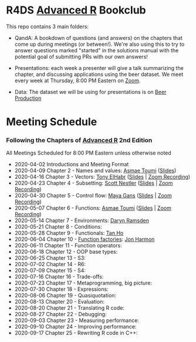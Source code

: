 # R4DS [Advanced R](https://adv-r.hadley.nz/) Bookclub

This repo contains 3 main folders:

- QandA: A bookdown of questions (and answers) on the chapters that come up during meetings (or between!). We're also using this to try to answer questions marked "started" in the solutions manual with the potential goal of submitting PRs with our own answers!

- Presentations: each week a presenter will give a talk summarizing the chapter, and discussing applications using the beer dataset. We meet every week at Thursday, 8:00 PM Eastern on [Zoom](notredame.zoom.us/j/490502945). 

- Data: The dataset we will be using for presentations is on [Beer Production](https://github.com/rfordatascience/tidytuesday/blob/master/data/2020/2020-03-31/readme.md) 

# Meeting Schedule 
### Following the Chapters of [Advanced R](https://adv-r.hadley.nz/) 2nd Edition
All Meetings Scheduled for 8:00 PM Eastern unless otherwise noted


- 2020-04-02 Introductions and Meeting Format
- 2020-04-09 Chapter 2 - Names and values: [Asmae Toumi](https://twitter.com/asmae_toumi) ([Slides](https://r4ds.github.io/bookclub-Advanced_R/Presentations/Week2/Chap2slides.html#1))
- 2020-04-16 Chapter 3 - Vectors: [Tony ElHabr](https://twitter.com/TonyElHabr) ([Slides](https://r4ds.github.io/bookclub-Advanced_R/Presentations/Week3/Chap3slides.html#1) | [Zoom Recording](https://www.youtube.com/watch?v=pQ-xDAPEQaw))
- 2020-04-23 Chapter 4 - Subsetting: [Scott Nestler](https://twitter.com/ScottNestler) ([Slides](https://r4ds.github.io/bookclub-Advanced_R/Presentations/Week4/Chap4slides.html#1) | [Zoom Recording](https://www.youtube.com/watch?v=eLMpCc0t1cg))
- 2020-04-30 Chapter 5 - Control flow: [Maya Gans](https://maya.rbind.io) ([Slides](https://r4ds.github.io/bookclub-Advanced_R/Presentations/Week5/Chapter5.html#1) | [Zoom Recording](https://www.youtube.com/watch?v=96eY6YS_3hU&feature=youtu.be))
- 2020-05-07 Chapter 6 - Functions: [Asmae Toumi](https://twitter.com/asmae_toumi) ([Slides](https://r4ds.github.io/bookclub-Advanced_R/Presentations/Week6/Chap6slides.html) | [Zoom Recording](https://youtu.be/UwzGhMndWzs))
- 2020-05-14 Chapter 7 - Environments: [Daryn Ramsden](https://twitter.com/thisisdaryn)
- 2020-05-21 Chapter 8 - Conditions:
- 2020-05-28 Chapter 9 - Functionals: [Tan Ho](https://twitter.com/_tanho)
- 2020-06-04 Chapter 10 - [Function factories](https://cran.r-project.org/package=factory): [Jon Harmon](https://twitter.com/jonthegeek)
- 2020-06-11 Chapter 11 - Function operators:
- 2020-06-18 Chapter 12 - OOP base types:
- 2020-06-25 Chapter 13 - S3:
- 2020-07-02 Chapter 14 - R6:
- 2020-07-09 Chapter 15 - S4:
- 2020-07-16 Chapter 16 - Trade-offs:
- 2020-07-23 Chapter 17 - Metaprogramming, big picture:
- 2020-07-30 Chapter 18 - Expressions:
- 2020-08-06 Chapter 19 - Quasiquotation:
- 2020-08-13 Chapter 20 - Evaluation:
- 2020-08-20 Chapter 21 - Translating R code:
- 2020-08-27 Chapter 22 - Debugging:
- 2020-09-03 Chapter 23 - Measuring performance:
- 2020-09-10 Chapter 24 - Improving performance:
- 2020-09-17 Chapter 25 - Rewriting R code in C++:
